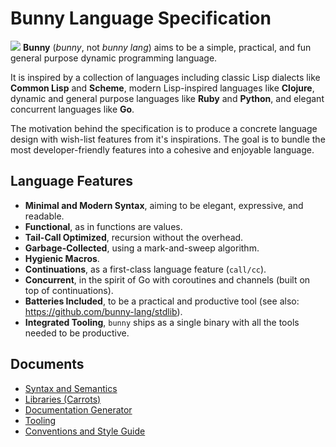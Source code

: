 # Bunny Language Specification

![](https://camo.githubusercontent.com/f37c0d5d51478a1c4e9985f5773902a9fe2c18de/68747470733a2f2f692e70696e696d672e636f6d2f343734782f66302f31372f37362f66303137373666333334376164646535363465303266373136636234376262392d2d6d7974686963616c2d6372656174757265732d706978656c2d6172742e6a7067)
**Bunny** (_bunny_, not _bunny lang_) aims to be a simple, practical, and fun general purpose dynamic programming language.

It is inspired by a collection of languages including classic Lisp dialects like **Common Lisp** and **Scheme**, modern Lisp-inspired languages like **Clojure**, dynamic and general purpose languages like **Ruby** and **Python**, and elegant concurrent languages like **Go**.

The motivation behind the specification is to produce a concrete language design with wish-list features from it's inspirations. The goal is to bundle the most developer-friendly features into a cohesive and enjoyable language.

## Language Features

- **Minimal and Modern Syntax**, aiming to be elegant, expressive, and readable.
- **Functional**, as in functions are values.
- **Tail-Call Optimized**, recursion without the overhead.
- **Garbage-Collected**, using a mark-and-sweep algorithm.
- **Hygienic Macros**.
- **Continuations**, as a first-class language feature (`call/cc`).
- **Concurrent**, in the spirit of Go with coroutines and channels (built on top of continuations).
- **Batteries Included**, to be a practical and productive tool (see also: https://github.com/bunny-lang/stdlib).
- **Integrated Tooling**, `bunny` ships as a single binary with all the tools needed to be productive.

## Documents

- [Syntax and Semantics](./syntax-and-semantics.md)
- [Libraries (Carrots)](./libraries.md)
- [Documentation Generator](./documentation-generator.md)
- [Tooling](./tooling.md)
- [Conventions and Style Guide](./conventions-and-style-guide.md)
